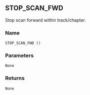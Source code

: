 ## STOP\_SCAN\_FWD

Stop scan forward within track/chapter.


### Name

`STOP_SCAN_FWD ()`


### Parameters

`None`


### Returns

`None`